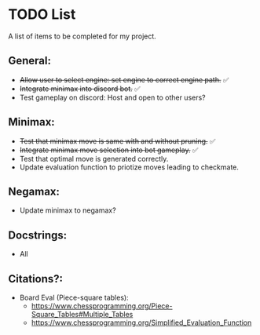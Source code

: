 # TODO List

A list of items to be completed for my project.

## General:
- ~~Allow user to select engine: set engine to correct engine path.~~ ✅
- ~~Integrate minimax into discord bot.~~ ✅
- Test gameplay on discord: Host and open to other users?

## Minimax:
- ~~Test that minimax move is same with and without pruning.~~ ✅
- ~~Integrate minimax move selection into bot gameplay.~~ ✅
- Test that optimal move is generated correctly.
- Update evaluation function to priotize moves leading to checkmate.

## Negamax:
- Update minimax to negamax?

## Docstrings:
- All

## Citations?:
- Board Eval (Piece-square tables):
    - https://www.chessprogramming.org/Piece-Square_Tables#Multiple_Tables
    - https://www.chessprogramming.org/Simplified_Evaluation_Function